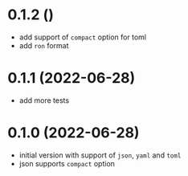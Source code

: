 # 0.1.2 ()
* add support of `compact` option for toml
* add `ron` format

# 0.1.1 (2022-06-28)

* add more tests


# 0.1.0 (2022-06-28)

* initial version with support of `json`, `yaml` and `toml`
* json supports `compact` option